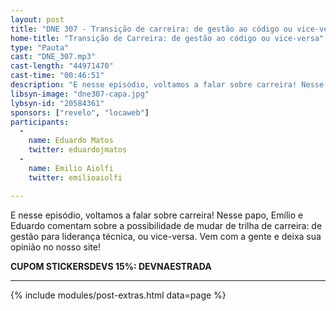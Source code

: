 ```yaml
---
layout: post
title: "DNE 307 - Transição de carreira: de gestão ao código ou vice-versa"
home-title: "Transição de Carreira: de gestão ao código ou vice-versa"
type: "Pauta"
cast: "DNE_307.mp3"
cast-length: "44971470"
cast-time: "00:46:51"
description: "E nesse episódio, voltamos a falar sobre carreira! Nesse papo, Emílio e Eduardo comentam sobre a possibilidade de mudar de trilha de carreira: de gestão para liderança técnica, ou vice-versa. Vem com a gente e deixa sua opinião no nosso site!"
libsyn-image: "dne307-capa.jpg"
lybsyn-id: "20584361"
sponsors: ["revelo", "locaweb"]
participants:
  -
    name: Eduardo Matos
    twitter: eduardojmatos
  -
    name: Emilio Aiolfi
    twitter: emilioaiolfi

---
```


E nesse episódio, voltamos a falar sobre carreira! Nesse papo, Emílio e Eduardo comentam sobre a possibilidade de mudar de trilha de carreira: de gestão para liderança técnica, ou vice-versa. Vem com a gente e deixa sua opinião no nosso site!

<strong>CUPOM STICKERSDEVS 15%: DEVNAESTRADA</strong>

---

{% include modules/post-extras.html data=page %}
